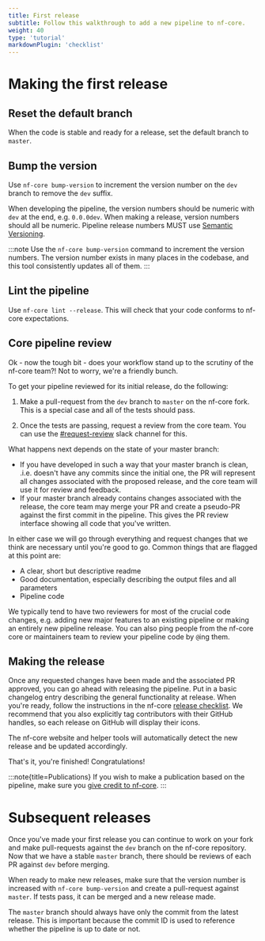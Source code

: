 ```yaml
---
title: First release
subtitle: Follow this walkthrough to add a new pipeline to nf-core.
weight: 40
type: 'tutorial'
markdownPlugin: 'checklist'
---
```


# Making the first release

## Reset the default branch

When the code is stable and ready for a release, set the default branch to `master`.

## Bump the version

Use `nf-core bump-version` to increment the version number on the `dev` branch to remove
the `dev` suffix.

When developing the pipeline, the version numbers should be numeric with `dev` at the end,
e.g. `0.0.0dev`. When making a release, version numbers should all be numeric. Pipeline
release numbers MUST use [Semantic Versioning](https://semver.org/).

:::note
Use the `nf-core bump-version` command to increment the version numbers. The version number
exists in many places in the codebase, and this tool consistently updates all of them.
:::

## Lint the pipeline

Use `nf-core lint --release`. This will check that your code conforms to nf-core expectations.

## Core pipeline review

Ok - now the tough bit - does your workflow stand up to the scrutiny of the nf-core team?!
Not to worry, we're a friendly bunch.

To get your pipeline reviewed for its initial release, do the following:

1. Make a pull-request from the `dev` branch to `master` on the nf-core fork. This is a
   special case and all of the tests should pass.

1. Once the tests are passing, request a review from the core team. You can use the
   [#request-review](https://app.slack.com/client/TE6CZUZPH/CQY2U5QU9) slack channel for this.

What happens next depends on the state of your master branch:

- If you have developed in such a way that your master branch is clean, .i.e. doesn't have
  any commits since the initial one, the PR will represent all changes
  associated with the proposed release, and the core team will use it for review and
  feedback.
- If your master branch already contains changes associated with the release, the core
  team may merge your PR and create a pseudo-PR against the first commit in the
  pipeline. This gives the PR review interface showing all code that you've written.

In either case we will go through everything and request changes that we think are
necessary until you're good to go. Common things that are flagged at this point are:

- A clear, short but descriptive readme
- Good documentation, especially describing the output files and all parameters
- Pipeline code

We typically tend to have two reviewers for most of the crucial code changes, e.g. adding
new major features to an existing pipeline or making an entirely new pipeline release. You
can also ping people from the nf-core core or maintainers team to review your pipeline
code by `@`ing them.

## Making the release

Once any requested changes have been made and the associated PR approved, you can go ahead
with releasing the pipeline. Put in a basic changelog entry describing the general
functionality at release. When you're ready, follow the instructions in the nf-core
[release checklist](/docs/checklists/pipeline_release). We recommend that you also explicitly
tag contributors with their GitHub handles, so each release on GitHub will display their icons.

The nf-core website and helper tools will automatically detect the new release and be updated accordingly.

That's it, you're finished! Congratulations!

:::note{title=Publications}
If you wish to make a publication based on the pipeline, make sure you [give credit to nf-core](/docs/guidelines/pipelines/recommendations/publication_credit).
:::

# Subsequent releases

Once you've made your first release you can continue to work on your fork and make pull-requests
against the `dev` branch on the nf-core repository. Now that we have a stable `master` branch,
there should be reviews of each PR against `dev` before merging.

When ready to make new releases, make sure that the version number is increased with
`nf-core bump-version` and create a pull-request against `master`. If tests pass, it
can be merged and a new release made.

The `master` branch should always have only the commit from the latest release. This is important
because the commit ID is used to reference whether the pipeline is up to date or not.
